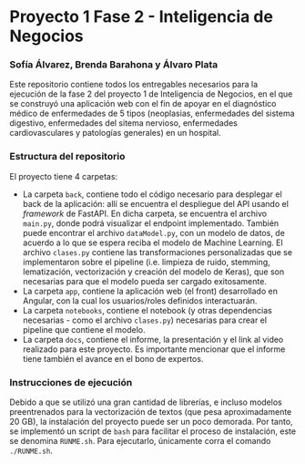 # Proyecto 1 Fase 2 - Inteligencia de Negocios
### Sofía Álvarez, Brenda Barahona y Álvaro Plata

Este repositorio contiene todos los entregables necesarios para la ejecución de la fase 2 del proyecto 1 de Inteligencia de Negocios, en el que se construyó una aplicación web con el fin de apoyar en el diagnóstico médico de enfermedades de 5 tipos (neoplasias, enfermedades del sistema digestivo, enfermedades del sitema nervioso, enfermedades cardiovasculares y patologías generales) en un hospital.

### Estructura del repositorio

El proyecto tiene 4 carpetas:
* La carpeta <code>back</code>, contiene todo el código necesario para desplegar el back de la aplicación: allí se encuentra el despliegue del API usando el _framework_ de FastAPI. En dicha carpeta, se encuentra el archivo <code>main.py</code>, donde podrá visualizar el endpoint implementado. También puede encontrar el archivo <code>dataModel.py</code>, con un modelo de datos, de acuerdo a lo que se espera reciba el modelo de Machine Learning. El archivo <code>clases.py</code> contiene las transformaciones personalizadas que se implementaron sobre el pipeline (i.e. limpieza de ruido, stemming, lematización, vectorización y creación del modelo de Keras), que son necesarias para que el modelo pueda ser cargado exitosamente.
* La carpeta <code>app</code>, contiene la aplicación web (el front) desarrollado en Angular, con la cual los usuarios/roles definidos interactuarán.
* La carpeta <code>notebooks</code>, contiene el notebook (y otras dependencias necesarias - como el archivo <code>clases.py</code>) necesarias para crear el pipeline que contiene el modelo.
* La carpeta <code>docs</code>, contiene el informe, la presentación y el link al video realizado para este proyecto. Es importante mencionar que el informe tiene también el avance en el bono de expertos.

### Instrucciones de ejecución

Debido a que se utilizó una gran cantidad de librerías, e incluso modelos preentrenados para la vectorización de textos (que pesa aproximadamente 20 GB), la instalación del proyecto puede ser un poco demorada. Por tanto, se implementó un script de <code>bash</code> para facilitar el proceso de instalación, este se denomina <code>RUNME.sh</code>. Para ejecutarlo, únicamente corra el comando <code>./RUNME.sh</code>.


